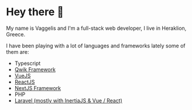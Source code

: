 # Hey there 👋

My name is Vaggelis and I'm a full-stack web developer, I live in Heraklion, Greece.

I have been playing with a lot of languages and frameworks lately some of them are:

- Typescript
- [Qwik Framework](https://qwik.builder.io/)
- [VueJS](https://vuejs.org/)
- [ReactJS](https://reactjs.org/)
- [NextJS Framework](https://nextjs.org/)
- PHP
- [Laravel (mostly with InertiaJS & Vue / React)](https://laravel.com/)
